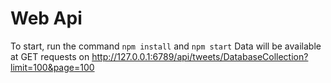 # Web Api

To start, run the command `npm install` and `npm start`
Data will be available at GET requests on http://127.0.0.1:6789/api/tweets/DatabaseCollection?limit=100&page=100